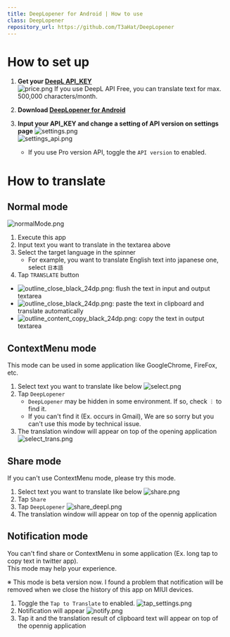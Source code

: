 ```yaml
---
title: DeepLopener for Android | How to use
class: DeepLopener
repository_url: https://github.com/T3aHat/DeepLopener
---
```


# How to set up 
  
1. **Get your [DeepL API_KEY](https://www.deepl.com/en/pro/change-plan#developer)**   
   ![price.png](/assets/images/price.png)
   If you use DeepL API Free, you can translate text for max. 500,000 characters/month.

2.  **Download [DeepLopener for Android](https://chrome.google.com/webstore/detail/deepl-opener-pro/almdndhiblbhbnoaakhgefcpmbaoljde)**

3.  **Input your API_KEY and change a setting of API version on settings page** ![settings.png](/assets/images/outline_settings_black_24dp.png)  
![settings_api.png](/assets/images/settings_api.png)  
    - If you use Pro version API, toggle the `API version` to enabled.

# How to translate
  
## Normal mode
![normalMode.png](/assets/images/normalMode.png)  

1. Execute this app
2. Input text you want to translate in the textarea above
3. Select the target language in the spinner
    - For example, you want to translate English text into japanese one, select `日本語`  
4. Tap `TRANSLATE` button  

- ![outline_close_black_24dp.png](/assets/images/outline_close_black_24dp.png): flush the text in input and output textarea  
- ![outline_close_black_24dp.png](/assets/images/outline_close_black_24dp.png): paste the text in clipboard and translate automatically
- ![outline_content_copy_black_24dp.png](/assets/images/outline_content_copy_black_24dp.png): copy the text in output textarea

## ContextMenu mode
This mode can be used in some application like GoogleChrome, FireFox, etc.

1. Select text you want to translate like below
![select.png](/assets/images/select.png)  
2. Tap `DeepLopener`
    - `DeepLopener` may be hidden in some environment. If so, check `︙` to find it.
    - If you can't find it (Ex. occurs in Gmail), We are so sorry but you can't use this mode by technical issue.
3. The translation window will appear on top of the opening application
![select_trans.png](/assets/images/select_trans.png)  

## Share mode
If you can't use ContextMenu mode, please try this mode.

1. Select text you want to translate like below
![share.png](/assets/images/share.png)  
2. Tap `Share`
3. Tap `DeepLopener`
![share_deepl.png](/assets/images/share_deepl.png)  
4. The translation window will appear on top of the opennig application

## Notification mode
You can't find share or ContextMenu in some application (Ex. long tap to copy text in twitter app).  
This mode may help your experience.  

※ This mode is beta version now. I found a problem that notification will be removed when we close the history of this app on MIUI devices.  

1. Toggle the `Tap to Translate` to enabled.
![tap_settings.png](/assets/images/tap_settings.png)
2. Notification will appear
![notify.png](/assets/images/notify.png)
3. Tap it and the translation result of clipboard text will appear on top of the opennig application